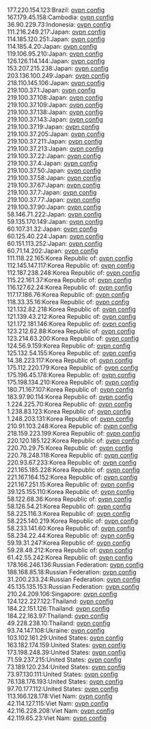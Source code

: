 177.220.154.123:Brazil: [ovpn config](vpn/177_220_154_123.ovpn)  
167.179.45.158:Cambodia: [ovpn config](vpn/167_179_45_158.ovpn)  
36.90.229.73:Indonesia: [ovpn config](vpn/36_90_229_73.ovpn)  
111.216.249.217:Japan: [ovpn config](vpn/111_216_249_217.ovpn)  
114.185.120.251:Japan: [ovpn config](vpn/114_185_120_251.ovpn)  
114.185.4.20:Japan: [ovpn config](vpn/114_185_4_20.ovpn)  
119.106.95.210:Japan: [ovpn config](vpn/119_106_95_210.ovpn)  
126.126.114.144:Japan: [ovpn config](vpn/126_126_114_144.ovpn)  
153.207.215.238:Japan: [ovpn config](vpn/153_207_215_238.ovpn)  
203.136.100.249:Japan: [ovpn config](vpn/203_136_100_249.ovpn)  
218.110.145.106:Japan: [ovpn config](vpn/218_110_145_106.ovpn)  
219.100.37.1:Japan: [ovpn config](vpn/219_100_37_1.ovpn)  
219.100.37.108:Japan: [ovpn config](vpn/219_100_37_108.ovpn)  
219.100.37.109:Japan: [ovpn config](vpn/219_100_37_109.ovpn)  
219.100.37.138:Japan: [ovpn config](vpn/219_100_37_138.ovpn)  
219.100.37.143:Japan: [ovpn config](vpn/219_100_37_143.ovpn)  
219.100.37.19:Japan: [ovpn config](vpn/219_100_37_19.ovpn)  
219.100.37.205:Japan: [ovpn config](vpn/219_100_37_205.ovpn)  
219.100.37.211:Japan: [ovpn config](vpn/219_100_37_211.ovpn)  
219.100.37.213:Japan: [ovpn config](vpn/219_100_37_213.ovpn)  
219.100.37.22:Japan: [ovpn config](vpn/219_100_37_22.ovpn)  
219.100.37.4:Japan: [ovpn config](vpn/219_100_37_4.ovpn)  
219.100.37.50:Japan: [ovpn config](vpn/219_100_37_50.ovpn)  
219.100.37.58:Japan: [ovpn config](vpn/219_100_37_58.ovpn)  
219.100.37.67:Japan: [ovpn config](vpn/219_100_37_67.ovpn)  
219.100.37.7:Japan: [ovpn config](vpn/219_100_37_7.ovpn)  
219.100.37.77:Japan: [ovpn config](vpn/219_100_37_77.ovpn)  
219.100.37.90:Japan: [ovpn config](vpn/219_100_37_90.ovpn)  
58.146.71.222:Japan: [ovpn config](vpn/58_146_71_222.ovpn)  
59.135.170.149:Japan: [ovpn config](vpn/59_135_170_149.ovpn)  
60.107.31.32:Japan: [ovpn config](vpn/60_107_31_32.ovpn)  
60.125.40.224:Japan: [ovpn config](vpn/60_125_40_224.ovpn)  
60.151.113.252:Japan: [ovpn config](vpn/60_151_113_252.ovpn)  
60.71.14.202:Japan: [ovpn config](vpn/60_71_14_202.ovpn)  
111.118.22.165:Korea Republic of: [ovpn config](vpn/111_118_22_165.ovpn)  
112.145.147.117:Korea Republic of: [ovpn config](vpn/112_145_147_117.ovpn)  
112.187.238.248:Korea Republic of: [ovpn config](vpn/112_187_238_248.ovpn)  
115.22.161.37:Korea Republic of: [ovpn config](vpn/115_22_161_37.ovpn)  
116.127.62.24:Korea Republic of: [ovpn config](vpn/116_127_62_24.ovpn)  
117.17.186.76:Korea Republic of: [ovpn config](vpn/117_17_186_76.ovpn)  
118.33.35.16:Korea Republic of: [ovpn config](vpn/118_33_35_16.ovpn)  
121.132.82.218:Korea Republic of: [ovpn config](vpn/121_132_82_218.ovpn)  
121.139.43.212:Korea Republic of: [ovpn config](vpn/121_139_43_212.ovpn)  
121.172.181.146:Korea Republic of: [ovpn config](vpn/121_172_181_146.ovpn)  
123.212.62.88:Korea Republic of: [ovpn config](vpn/123_212_62_88.ovpn)  
123.214.63.200:Korea Republic of: [ovpn config](vpn/123_214_63_200.ovpn)  
124.56.9.159:Korea Republic of: [ovpn config](vpn/124_56_9_159.ovpn)  
125.132.54.155:Korea Republic of: [ovpn config](vpn/125_132_54_155.ovpn)  
14.38.223.117:Korea Republic of: [ovpn config](vpn/14_38_223_117.ovpn)  
175.112.220.179:Korea Republic of: [ovpn config](vpn/175_112_220_179.ovpn)  
175.196.45.178:Korea Republic of: [ovpn config](vpn/175_196_45_178.ovpn)  
175.198.134.210:Korea Republic of: [ovpn config](vpn/175_198_134_210.ovpn)  
180.71.167.107:Korea Republic of: [ovpn config](vpn/180_71_167_107.ovpn)  
183.97.90.114:Korea Republic of: [ovpn config](vpn/183_97_90_114.ovpn)  
1.224.225.70:Korea Republic of: [ovpn config](vpn/1_224_225_70.ovpn)  
1.238.83.123:Korea Republic of: [ovpn config](vpn/1_238_83_123.ovpn)  
1.248.203.131:Korea Republic of: [ovpn config](vpn/1_248_203_131.ovpn)  
210.91.103.248:Korea Republic of: [ovpn config](vpn/210_91_103_248.ovpn)  
218.159.223.199:Korea Republic of: [ovpn config](vpn/218_159_223_199.ovpn)  
220.120.185.122:Korea Republic of: [ovpn config](vpn/220_120_185_122.ovpn)  
220.70.29.75:Korea Republic of: [ovpn config](vpn/220_70_29_75.ovpn)  
220.78.248.118:Korea Republic of: [ovpn config](vpn/220_78_248_118.ovpn)  
220.93.67.233:Korea Republic of: [ovpn config](vpn/220_93_67_233.ovpn)  
221.165.185.228:Korea Republic of: [ovpn config](vpn/221_165_185_228.ovpn)  
221.167.164.152:Korea Republic of: [ovpn config](vpn/221_167_164_152.ovpn)  
221.167.251.15:Korea Republic of: [ovpn config](vpn/221_167_251_15.ovpn)  
39.125.155.110:Korea Republic of: [ovpn config](vpn/39_125_155_110.ovpn)  
58.122.68.36:Korea Republic of: [ovpn config](vpn/58_122_68_36.ovpn)  
58.126.54.21:Korea Republic of: [ovpn config](vpn/58_126_54_21.ovpn)  
58.225.116.3:Korea Republic of: [ovpn config](vpn/58_225_116_3.ovpn)  
58.225.140.219:Korea Republic of: [ovpn config](vpn/58_225_140_219.ovpn)  
58.233.141.60:Korea Republic of: [ovpn config](vpn/58_233_141_60.ovpn)  
58.234.22.44:Korea Republic of: [ovpn config](vpn/58_234_22_44.ovpn)  
59.19.31.247:Korea Republic of: [ovpn config](vpn/59_19_31_247.ovpn)  
59.28.48.212:Korea Republic of: [ovpn config](vpn/59_28_48_212.ovpn)  
61.42.55.242:Korea Republic of: [ovpn config](vpn/61_42_55_242.ovpn)  
178.166.246.136:Russian Federation: [ovpn config](vpn/178_166_246_136.ovpn)  
188.168.85.18:Russian Federation: [ovpn config](vpn/188_168_85_18.ovpn)  
31.200.233.24:Russian Federation: [ovpn config](vpn/31_200_233_24.ovpn)  
45.135.135.153:Russian Federation: [ovpn config](vpn/45_135_135_153.ovpn)  
210.24.209.106:Singapore: [ovpn config](vpn/210_24_209_106.ovpn)  
124.122.227.122:Thailand: [ovpn config](vpn/124_122_227_122.ovpn)  
184.22.151.126:Thailand: [ovpn config](vpn/184_22_151_126.ovpn)  
184.22.163.97:Thailand: [ovpn config](vpn/184_22_163_97.ovpn)  
49.228.238.10:Thailand: [ovpn config](vpn/49_228_238_10.ovpn)  
93.74.147.108:Ukraine: [ovpn config](vpn/93_74_147_108.ovpn)  
103.102.161.29:United States: [ovpn config](vpn/103_102_161_29.ovpn)  
163.182.174.159:United States: [ovpn config](vpn/163_182_174_159.ovpn)  
173.198.248.39:United States: [ovpn config](vpn/173_198_248_39.ovpn)  
71.59.237.215:United States: [ovpn config](vpn/71_59_237_215.ovpn)  
73.189.120.234:United States: [ovpn config](vpn/73_189_120_234.ovpn)  
73.97.130.111:United States: [ovpn config](vpn/73_97_130_111.ovpn)  
76.138.176.193:United States: [ovpn config](vpn/76_138_176_193.ovpn)  
97.70.177.112:United States: [ovpn config](vpn/97_70_177_112.ovpn)  
113.166.128.178:Viet Nam: [ovpn config](vpn/113_166_128_178.ovpn)  
42.114.127.115:Viet Nam: [ovpn config](vpn/42_114_127_115.ovpn)  
42.116.228.208:Viet Nam: [ovpn config](vpn/42_116_228_208.ovpn)  
42.119.65.23:Viet Nam: [ovpn config](vpn/42_119_65_23.ovpn)  
